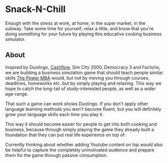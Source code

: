 # Snack-N-Chill

Enough with the stress at work, at home, in the super market, in the subway. Take some time for yourself, relax a little, and know that you're doing something for your future by playing this educative cooking business simulator.

## About

Inspired by Duolingo, [Cashflow](https://www.richdad.com/products/cashflow-classic), Sim City 2000, Democracy 3 and Factorio, we are building a business simulation game that should teach people similar skills [The Power MBA](https://www.thepowermba.com/de/) would, but not by moving you through courses, deadlines, homeworks etc. but by simply playing and relaxing. This way we hope to catch the long-tail of study-interested people, as well as a wider age-range.

That such a game can work shows Duolingo. If you don't apply other language learning methods you won't become fluent, but you will definitely grow your language skills each time you play it.

This way it should become easier for people to get into both cooking and business, because through simply playing the game they already built a foundation that they can put real life experience on top of.

Currently thinking about whether adding Youtube content on top would also be helpful to capture the completely unmotivated audience and prepare them for the game through passive consumption.
